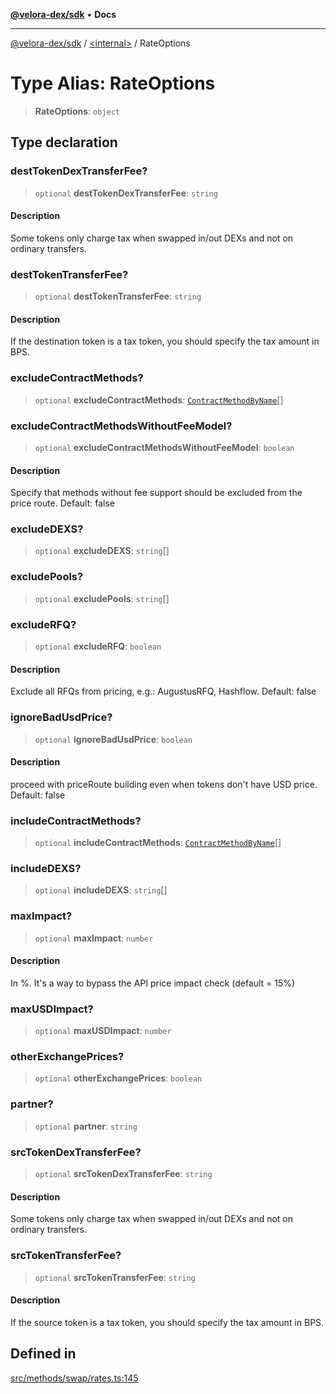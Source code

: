 [**@velora-dex/sdk**](../../README.md) • **Docs**

***

[@velora-dex/sdk](../../globals.md) / [\<internal\>](../README.md) / RateOptions

# Type Alias: RateOptions

> **RateOptions**: `object`

## Type declaration

### destTokenDexTransferFee?

> `optional` **destTokenDexTransferFee**: `string`

#### Description

Some tokens only charge tax when swapped in/out DEXs and not on ordinary transfers.

### destTokenTransferFee?

> `optional` **destTokenTransferFee**: `string`

#### Description

If the destination token is a tax token, you should specify the tax amount in BPS.

### excludeContractMethods?

> `optional` **excludeContractMethods**: [`ContractMethodByName`](../../type-aliases/ContractMethodByName.md)[]

### excludeContractMethodsWithoutFeeModel?

> `optional` **excludeContractMethodsWithoutFeeModel**: `boolean`

#### Description

Specify that methods without fee support should be excluded from the price route. Default: false

### excludeDEXS?

> `optional` **excludeDEXS**: `string`[]

### excludePools?

> `optional` **excludePools**: `string`[]

### excludeRFQ?

> `optional` **excludeRFQ**: `boolean`

#### Description

Exclude all RFQs from pricing, e.g.: AugustusRFQ, Hashflow. Default: false

### ignoreBadUsdPrice?

> `optional` **ignoreBadUsdPrice**: `boolean`

#### Description

proceed with priceRoute building even when tokens don't have USD price. Default: false

### includeContractMethods?

> `optional` **includeContractMethods**: [`ContractMethodByName`](../../type-aliases/ContractMethodByName.md)[]

### includeDEXS?

> `optional` **includeDEXS**: `string`[]

### maxImpact?

> `optional` **maxImpact**: `number`

#### Description

In %. It's a way to bypass the API price impact check (default = 15%)

### maxUSDImpact?

> `optional` **maxUSDImpact**: `number`

### otherExchangePrices?

> `optional` **otherExchangePrices**: `boolean`

### partner?

> `optional` **partner**: `string`

### srcTokenDexTransferFee?

> `optional` **srcTokenDexTransferFee**: `string`

#### Description

Some tokens only charge tax when swapped in/out DEXs and not on ordinary transfers.

### srcTokenTransferFee?

> `optional` **srcTokenTransferFee**: `string`

#### Description

If the source token is a tax token, you should specify the tax amount in BPS.

## Defined in

[src/methods/swap/rates.ts:145](https://github.com/VeloraDEX/sdk/blob/feat/extend_delta_orders_filtering/src/methods/swap/rates.ts#L145)
